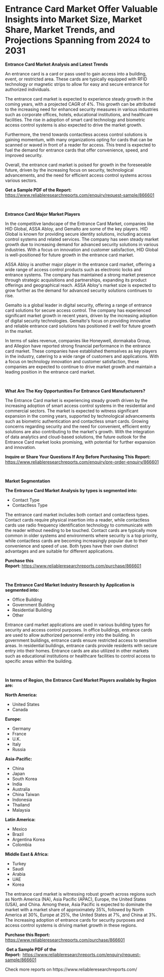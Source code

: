 <p><h1>Entrance Card Market Offer Valuable Insights into Market Size, Market Share, Market Trends, and Projections Spanning from 2024 to 2031</h1></p><p><strong>Entrance Card Market Analysis and Latest Trends</strong></p>
<p><p>An entrance card is a card or pass used to gain access into a building, event, or restricted area. These cards are typically equipped with RFID technology or magnetic strips to allow for easy and secure entrance for authorized individuals.</p><p>The entrance card market is expected to experience steady growth in the coming years, with a projected CAGR of 4%. This growth can be attributed to the increasing need for enhanced security measures in various industries such as corporate offices, hotels, educational institutions, and healthcare facilities. The rise in adoption of smart card technology and biometric access control systems is also expected to drive the market growth.</p><p>Furthermore, the trend towards contactless access control solutions is gaining momentum, with many organizations opting for cards that can be scanned or waved in front of a reader for access. This trend is expected to fuel the demand for entrance cards that offer convenience, speed, and improved security.</p><p>Overall, the entrance card market is poised for growth in the foreseeable future, driven by the increasing focus on security, technological advancements, and the need for efficient access control systems across various sectors.</p></p>
<p><strong>Get a Sample PDF of the Report:&nbsp;</strong> <a href="https://www.reliableresearchreports.com/enquiry/request-sample/866601">https://www.reliableresearchreports.com/enquiry/request-sample/866601</a></p>
<p>&nbsp;</p>
<p><strong>Entrance Card Major Market Players</strong></p>
<p><p>In the competitive landscape of the Entrance Card Market, companies like HID Global, ASSA Abloy, and Gemalto are some of the key players. HID Global is known for providing secure identity solutions, including access control systems and related services. The company has seen steady market growth due to increasing demand for advanced security solutions in various industries. With a focus on innovation and customer satisfaction, HID Global is well-positioned for future growth in the entrance card market.</p><p>ASSA Abloy is another major player in the entrance card market, offering a wide range of access control products such as electronic locks and entrance systems. The company has maintained a strong market presence through strategic acquisitions and partnerships, expanding its product offerings and geographical reach. ASSA Abloy's market size is expected to grow further as the demand for advanced security solutions continues to rise.</p><p>Gemalto is a global leader in digital security, offering a range of entrance card solutions for secure access control. The company has experienced significant market growth in recent years, driven by the increasing adoption of digital security technologies. Gemalto's focus on providing innovative and reliable entrance card solutions has positioned it well for future growth in the market.</p><p>In terms of sales revenue, companies like Honeywell, dormakaba Group, and Allegion have reported strong financial performance in the entrance card market. These companies have established themselves as key players in the industry, catering to a wide range of customers and applications. With a focus on technology innovation and customer satisfaction, these companies are expected to continue to drive market growth and maintain a leading position in the entrance card market.</p></p>
<p>&nbsp;</p>
<p><strong>What Are The Key Opportunities For Entrance Card Manufacturers?</strong></p>
<p><p>The Entrance Card market is experiencing steady growth driven by the increasing adoption of smart access control systems in the residential and commercial sectors. The market is expected to witness significant expansion in the coming years, supported by technological advancements such as biometric authentication and contactless smart cards. Growing concerns regarding security and the need for convenient, efficient entry solutions are also contributing to the market's growth. With the integration of data analytics and cloud-based solutions, the future outlook for the Entrance Card market looks promising, with potential for further expansion and innovation.</p></p>
<p><strong>Inquire or Share Your Questions If Any Before Purchasing This Report:</strong> <a href="https://www.reliableresearchreports.com/enquiry/pre-order-enquiry/866601">https://www.reliableresearchreports.com/enquiry/pre-order-enquiry/866601</a></p>
<p>&nbsp;</p>
<p><strong>Market Segmentation</strong></p>
<p><strong>The Entrance Card Market Analysis by types is segmented into:</strong></p>
<p><ul><li>Contact Type</li><li>Contactless Type</li></ul></p>
<p><p>The entrance card market includes both contact and contactless types. Contact cards require physical insertion into a reader, while contactless cards use radio frequency identification technology to communicate with the reader without needing to be touched. Contact cards are typically more common in older systems and environments where security is a top priority, while contactless cards are becoming increasingly popular due to their convenience and speed of use. Both types have their own distinct advantages and are suitable for different applications.</p></p>
<p><strong>Purchase this Report:&nbsp;</strong><a href="https://www.reliableresearchreports.com/purchase/866601">https://www.reliableresearchreports.com/purchase/866601</a></p>
<p>&nbsp;</p>
<p><strong>The Entrance Card Market Industry Research by Application is segmented into:</strong></p>
<p><ul><li>Office Building</li><li>Government Building</li><li>Residential Building</li><li>Other</li></ul></p>
<p><p>Entrance card market applications are used in various building types for security and access control purposes. In office buildings, entrance cards are used to allow authorized personnel entry into the building. In government buildings, entrance cards ensure restricted access to sensitive areas. In residential buildings, entrance cards provide residents with secure entry into their homes. Entrance cards are also utilized in other markets such as educational institutions or healthcare facilities to control access to specific areas within the building.</p></p>
<p>&nbsp;</p>
<p><strong>In terms of Region, the Entrance Card Market Players available by Region are:</strong></p>
<p>
    <p> <strong> North America: </strong>
        <ul>
            <li>United States</li>
            <li>Canada</li>
        </ul>
        </p> 
    <p> <strong> Europe: </strong>
        <ul>
            <li>Germany</li>
            <li>France</li>
            <li>U.K.</li>
            <li>Italy</li>
            <li>Russia</li>
        </ul>
        </p> 
    <p> <strong> Asia-Pacific: </strong>
        <ul>
            <li>China</li>
            <li>Japan</li>
            <li>South Korea</li>
            <li>India</li>
            <li>Australia</li>
            <li>China Taiwan</li>
            <li>Indonesia</li>
            <li>Thailand</li>
            <li>Malaysia</li>
        </ul>
        </p> 
    <p> <strong> Latin America: </strong>
        <ul>
            <li>Mexico</li>
            <li>Brazil</li>
            <li>Argentina Korea</li>
            <li>Colombia</li>
        </ul>
        </p> 
    <p> <strong> Middle East & Africa: </strong>
        <ul>
            <li>Turkey</li>
            <li>Saudi</li>
            <li>Arabia</li>
            <li>UAE</li>
            <li>Korea</li>
        </ul>
    </p>
    </p>
<p><p>The entrance card market is witnessing robust growth across regions such as North America (NA), Asia Pacific (APAC), Europe, the United States (USA), and China. Among these, Asia Pacific is expected to dominate the market with a market share of approximately 35%, followed by North America at 30%, Europe at 25%, the United States at 7%, and China at 3%. The increasing adoption of entrance cards for security purposes and access control systems is driving market growth in these regions.</p></p>
<p><strong>Purchase this Report: </strong><a href="https://www.reliableresearchreports.com/purchase/866601">https://www.reliableresearchreports.com/purchase/866601</a></p>
<p>&nbsp;<strong>Get a Sample PDF of the Report:&nbsp;&nbsp;</strong><a href="https://www.reliableresearchreports.com/enquiry/request-sample/866601">https://www.reliableresearchreports.com/enquiry/request-sample/866601</a></p>
<p><strong></strong></p>
<p>Check more reports on https://www.reliableresearchreports.com/</p>